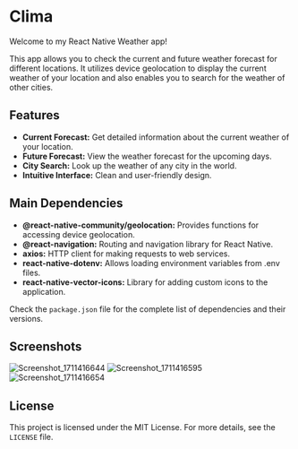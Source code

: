 # Clima

Welcome to my React Native Weather app!

This app allows you to check the current and future weather forecast for different locations. It utilizes device geolocation to display the current weather of your location and also enables you to search for the weather of other cities.

## Features

- **Current Forecast:** Get detailed information about the current weather of your location.
- **Future Forecast:** View the weather forecast for the upcoming days.
- **City Search:** Look up the weather of any city in the world.
- **Intuitive Interface:** Clean and user-friendly design.


## Main Dependencies

- **@react-native-community/geolocation:** Provides functions for accessing device geolocation.
- **@react-navigation:** Routing and navigation library for React Native.
- **axios:** HTTP client for making requests to web services.
- **react-native-dotenv:** Allows loading environment variables from .env files.
- **react-native-vector-icons:** Library for adding custom icons to the application.

Check the `package.json` file for the complete list of dependencies and their versions.

## Screenshots
![Screenshot_1711416644](https://github.com/mcmmiguel/WeatherApp-RN/assets/112898464/f4bf6701-4ee7-457f-a110-20b02fa3184e)
![Screenshot_1711416595](https://github.com/mcmmiguel/WeatherApp-RN/assets/112898464/32543e86-94ad-4dc7-a611-7b3638c725e5)
![Screenshot_1711416654](https://github.com/mcmmiguel/WeatherApp-RN/assets/112898464/6df573e0-dc69-4dfd-a9a6-f53bef881e0e)


## License

This project is licensed under the MIT License. For more details, see the `LICENSE` file.


